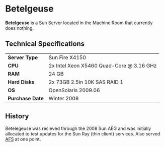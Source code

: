 # Betelgeuse

**Betelgeuse** is a Sun Server located in the Machine Room that currently does nothing.

## Technical Specifications

<table>
  <tr>
    <td><b>Server Type</b></td>
    <td>Sun Fire X4150</td>
  </tr>
  <tr>
    <td><b>CPU</b></td>
    <td>2x Intel Xeon X5460 Quad-Core @ 3.16 GHz</td>
  </tr>
  <tr>
    <td><b>RAM</b></td>
    <td>24 GB</td>
  </tr>
  <tr>
    <td><b>Hard Disks</b></td>
    <td>2x 73GB 2.5in 10K SAS RAID 1</td>
  </tr>
  <tr>
    <td><b>OS</b></td>
    <td>OpenSolaris 2009.06</td>
  </tr>
  <tr>
    <td><b>Purchase Date</b></td>
    <td>Winter 2008</td>
  </tr>
</table>

## History

Betelegeuse was recieved through the 2008 Sun AEG and was initially allocated to test updates for the Sun Ray (thin client) services. Also served [AFS](../../technologies/storage/afs) at one point.
